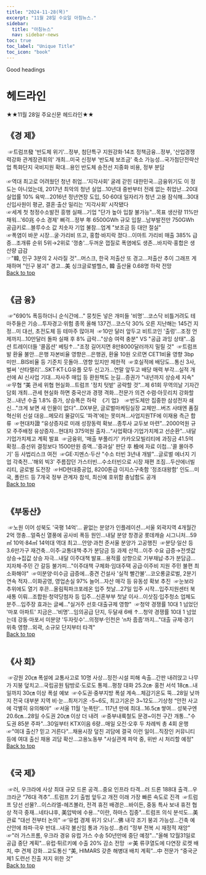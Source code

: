 ```yaml
---
title: "2024-11-28(목)"
excerpt: "11월 28일 수요일 아침뉴스."
sidebar:
  title: "아침뉴스"
  nav: sidebar-news
toc: true
toc_label: "Unique Title"
toc_icon: "book"
---
```


Good headings

# 헤드라인
★★11월 28일 주요신문 헤드라인★★
​
## 《경  제》
​
☞트럼프發 '반도체 위기'…정부, 첨단특구 지원강화·14조 정책금융...정부, '산업경쟁력강화 관계장관회의' 개최...미국 신정부 '반도체 보조금' 축소 가능성...국가첨단전략산업 특화단지 국비지원 확대...용인 반도체 송전선 지중화 비용, 정부 분담
​<br><br>
☞역대 최고로 어려웠던 청년 취업…‘지각사회’ 굴레 갇힌 대한민국...금융위기도 이 정도는 아니었는데, 2017년 최악의 청년 실업...10년대 중반부터 전례 없는 취업난…20대 실업률 10% 육박...2016년 정년연장 도입, 50·60대 일자리가 청년 고용 잠식해...30대 신입사원이 평균, 결혼·출산 밀리는 ‘지각사회’ 시작됐다
​<br>
☞세계 첫 청정수소발전 흥행 실패…기업 "단가 높아 입찰 불가능"...목표 생산량 11%만 채워...'60兆 수소 경제' 삐걱...정부 年 6500GWh 규모 입찰...남부발전만 750GWh 공급키로...블루수소 값 치솟자 기업 불참...업계 "보조금 등 대안 절실"  
​
☞폭염이 바꾼 시장…굴·가리비 뜨고, 홍합·바지락 졌다...이마트 가리비 매출 385% 급증...조개류 순위 5위→2위로 '껑충'...두꺼운 껍질로 폭염에도 생존...바지락·홍합은 생산량 급감  
​
☞"韓, 인구 3분의 2 사라질 것"…머스크, 한국 저출산 또 경고...저출산 추이 그래프 게재하며 "인구 붕괴" 경고...美 싱크글로벌헬스, 韓 출산율 0.68명 하락 전망
<br>
<a href="#" class="btn btn--success">Back to top</a>
<br>
​
## 《금  융》
​
☞"690% 폭등하더니 순식간에…" 뭉칫돈 넣은 개미들 '비명'...코스닥 비틀거려도 테마주들은 기승...투자경고·위험 종목 올해 137건...코스닥 30% 오른 지난해는 145건 지정...미 대선, 초전도체 등 테마주 많아져
​
☞10만 달러 앞두고 비트코인 '출렁'…조정 언제까지...10만달러 돌파 실패 후 8% 급락..."상승 여력 충분" VS "공급 과잉 상태"...옵션 트레이더들 '콜옵션' 베팅↑..."조정 길어지면 8만8000달러까지 밀릴 것"
​
☞트럼프 발 환율 불안…은행 자본비율 영향은...은행권, 환율 10원 오르면 CET1비율 영향 3bp 미만...BIS비율 등 기준치 웃돌아…영향 있지만 제한적
​
☞호실적에 배당도…통신 3사, 벌써 '산타랠리'...SKT·KT·LG유플 모두 신고가...연말 앞두고 배당 매력 부각...실적 개선에 AI 신사업 기대...자사주 매입 등 환원책도 눈길...증권가 "내년까지 상승세 지속"
​
☞무협 “美 관세 위협 현실화…트럼프 '정치 텃밭' 공략할 것”...제 61회 무역의날 기자간담회 개최...관세 현실화 하면 중국산과 경쟁 격화...전문가 의견 수렴·아웃리치 강화할 것...내년 수출 1.8% 증가, 상승폭은 하락
​
《기  업》
​
☞반도체만 집중한 삼성전자 쇄신…"크게 보면 새 인물이 없다"...DX부문, 글로벌마케팅실장 교체만…버즈 사태엔 품질혁신위 신설 대응...메모리 물갈이도 '파격'에는 못미쳐…사업지원TF에 이재용 측근 합류
​
☞현대차證 “유상증자로 미래 성장동력 확보…종투사 교두보 마련”...2000억원 규모 주주배정 유상증자…현대차 375억원 출자...“사업확대·기업가치제고 선순환”…내달 기업가치제고 계획 발표
​
☞금융위, '매출 부풀리기' 카카오모빌리티에 과징금 41.5억 확정...증선위 결정보다 1500만원 증액...'중과실' 판단 후 檢에 자료 이첩...'콜 몰아주기' 등 사법리스크 여전
​
☞GE·지멘스·두산 "수소 터빈 3년내 개발"...글로벌 에너지 기업 각축전...'해외 빅3' 주름잡던 가스터빈...수소터빈으로 시장 재편 조짐...두산에너빌리티, 글로벌 도전장
​
☞HD현대중공업, 8200톤급 이지스구축함 '정조대왕함' 인도...미국, 폴란드 등 7개국 정부 관계자 참석, 최신예 호위함 충남함도 공개
<br>
<a href="#" class="btn btn--success">Back to top</a>
<br>
​
## 《부동산》
​
☞노원 이어 성북도 '국평 14억'… 끝없는 분양가 인플레이션...서울 외곽지역 4개월간 2억 껑충...얼죽신 열풍에 공사비 폭등 원인...내달 분양 창경궁 롯데캐슬 시그니처...59㎡ 10억·84㎡ 14억대 역대 최고...안양·과천 준서울 분양가 고공행진
​
☞분당·일산 등 3.6만가구 재건축…이주·교통대책·추가 분담금 등 과제 산적...이주 수요 급증→전셋값 상승→집값 상승 자극…내달 이주대책 발표...용적률 상향으로 기부채납·추가 분담금…지자체·주민 간 갈등 불가피..."이주대책 구체화·임대주택 공급·이주비 지원 주민 불편 최소화해야"
​
☞미분양·미수금 급증에…중견 건설사 '실적 빨간불'...코오롱글로벌, 2분기 연속 적자...이화공영, 영업손실 97% 늘어...자산 매각 등 유동성 확보 추진
​
☞눈보라 추위에도 열기 후끈…올림픽파크포레온 입주 첫날...27일 입주 시작…입주지원센터 북새통 이뤄...조합원·청약당첨자 등 입주…신혼부부 첫날 이사...이삿짐·입주청소 업체도 분주...입주장 효과는 글쎄…"실거주 선호·대출규제 영향"
​
☞청약 경쟁률 10대 1 넘었던 '마포 아파트' 지금은…'비명'...임의공급 단지, 두달새 6배 ↑...청약 경쟁률 10대 1 넘었는데 강동·마포서 미분양 '두자릿수'...의정부·인천은 'n차 줍줍'까지..."대출 규제·경기 위축 영향...외곽, 소규모 단지부터 타격"
<br>
<a href="#" class="btn btn--success">Back to top</a>
<br>
​
## 《사  회》
​
☞강원 20㎝ 폭설에 교통사고로 10명 사상…정전·시설 피해 속출...간판 내려앉고 나무가 지붕 덮치고…국립공원 탐방로·도로도 통제...평창 대화 25.2㎝· 홍천 서석 18㎝…내일까지 30㎝ 이상 폭설 예보
​
☞수도권·중부지방 폭설 계속…체감기온도 뚝...28일 낮까지 전국 대부분 지역 비·눈...최저기온 -5~6도, 최고기온은 3~12도...기상청 “안전 사고에 각별히 유의해야”
​
☞서울 11월 ‘눈폭탄’… 117년 만에 최대...16.5㎝ 쌓여… 성북구엔 20.6㎝...28일 수도권 20㎝ 이상 더 내려
​
☞중부내륙철도 문경~이천 구간 개통…"수도권 85분 주파"...30일부터 KTX이음 6량...매일 오전·오후 두 차례씩 총 4회 운행
​
☞"여대 출신? 믿고 거른다"…채용시장 덮친 괴담에 결국 이런 일이...직장인 커뮤니티 등에 여대 출신 채용 괴담 확산...고용노동부 "사실관계 파악 중, 위반 시 처리할 예정"
<br>
<a href="#" class="btn btn--success">Back to top</a>
<br>
​
## 《국  제》
​
☞러, 우크라에 사상 최대 규모 드론 공격…중요 인프라 타격...러 드론 188대 출격…우크라군 “76대 격추”...트럼프 2기 출범 앞두고 개전 이래 가장 빠른 속도로 진격
​
☞트럼프 당선 선물?…이스라엘-헤즈볼라, 전격 휴전 배경은...바이든, 중동 특사 보내 휴전 협상 적극 중재...네타냐후, 美압박에 수용…"이란, 하마스 집중"...트럼프 의식 분석도…美관료 "대선 전부터 논의"
​
☞‘유럽 경제 위기 오나’…佛 내각 조기 붕괴 가능성...긴축 예산안에 좌파·극우 반대...내각 불신임 통과 가능성...총리 “정부 전복 시 재정적 재앙”
​
☞"러 가스프롬, 우크라 경유 유럽 가스 수송 50년만에 중단 예정"..."올해 12월31일로 공급 중단 계획"...유럽·튀르키예 수출 20% 감소 전망
​
☞美 류쿠열도에 다연장 로켓 배치, 中 견제 강화...교도통신 “美, HIMARS 갖춘 해병대 배치 계획”...中 전문가 “중국군 제1 도련선 진출 저지 위한 것”
<br>
<a href="#" class="btn btn--success">Back to top</a>
<br>
